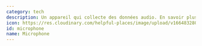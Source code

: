 ```yaml
---
category: tech
description: Un appareil qui collecte des données audio. En savoir plus [cliquez-ici](https://fr.wikipedia.org/wiki/Microphone)
icon: https://res.cloudinary.com/helpful-places/image/upload/v1664832808/dtpr-icons/tech/voice_waavb6.svg
id: microphone
name: Microphone
---
```


